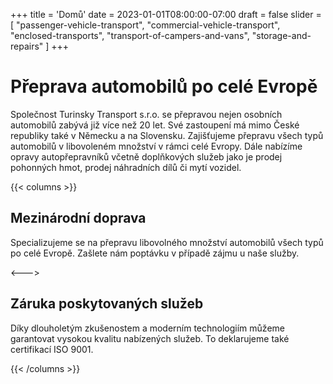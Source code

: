 +++
title = 'Domů'
date = 2023-01-01T08:00:00-07:00
draft = false
slider = [
    "passenger-vehicle-transport", 
    "commercial-vehicle-transport",
    "enclosed-transports",
    "transport-of-campers-and-vans",
    "storage-and-repairs"
]
+++

# Přeprava automobilů po celé Evropě

Společnost Turinsky Transport s.r.o. se přepravou nejen osobních automobilů zabývá již více než 20 let. Své zastoupení má mimo České republiky také v Německu a na Slovensku. Zajišťujeme přepravu všech typů automobilů v libovoleném množství v rámci celé Evropy. Dále nabízíme opravy autopřepravníků včetně doplňkových služeb jako je prodej pohonných hmot, prodej náhradních dílů či mytí vozidel.

{{< columns >}} <!-- begin columns block -->
## Mezinárodní doprava

Specializujeme se na přepravu libovolného množství automobilů všech typů po celé Evropě. Zašlete nám poptávku v případě zájmu u naše služby.

<---> <!-- magic separator, between columns -->

## Záruka poskytovaných služeb

Díky dlouholetým zkušenostem a moderním technologiím můžeme garantovat vysokou kvalitu nabízených služeb. To deklarujeme také certifikací ISO 9001.

{{< /columns >}} <!-- end columns block -->